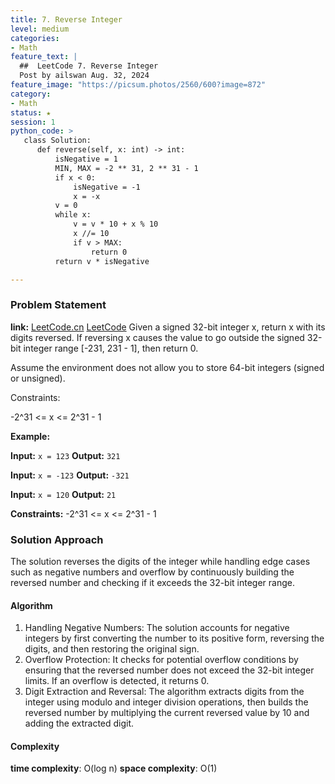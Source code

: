 ```yaml
---
title: 7. Reverse Integer
level: medium
categories:
- Math
feature_text: |
  ##  LeetCode 7. Reverse Integer
  Post by ailswan Aug. 32, 2024
feature_image: "https://picsum.photos/2560/600?image=872"
category:
- Math
status: ★
session: 1
python_code: >
   class Solution:
      def reverse(self, x: int) -> int:
          isNegative = 1
          MIN, MAX = -2 ** 31, 2 ** 31 - 1
          if x < 0:
              isNegative = -1
              x = -x
          v = 0
          while x:
              v = v * 10 + x % 10
              x //= 10
              if v > MAX:
                  return 0
          return v * isNegative

---
```


### Problem Statement
**link:**
[LeetCode.cn](https://leetcode.cn/problems/reverse-integer/)
[LeetCode](https://leetcode.com/problems/reverse-integer/)
Given a signed 32-bit integer x, return x with its digits reversed. If reversing x causes the value to go outside the signed 32-bit integer range [-231, 231 - 1], then return 0.

Assume the environment does not allow you to store 64-bit integers (signed or unsigned).

Constraints:

-2^31 <= x <= 2^31 - 1

**Example:**

**Input:** `x = 123`
**Output:** `321`

**Input:** `x = -123`
**Output:** `-321`

**Input:** `x = 120`
**Output:** `21`

**Constraints:**
 -2^31 <= x <= 2^31 - 1

### Solution Approach
The solution reverses the digits of the integer while handling edge cases such as negative numbers and overflow by continuously building the reversed number and checking if it exceeds the 32-bit integer range.

#### Algorithm
1. Handling Negative Numbers: The solution accounts for negative integers by first converting the number to its positive form, reversing the digits, and then restoring the original sign.
2. Overflow Protection: It checks for potential overflow conditions by ensuring that the reversed number does not exceed the 32-bit integer limits. If an overflow is detected, it returns 0.
3. Digit Extraction and Reversal: The algorithm extracts digits from the integer using modulo and integer division operations, then builds the reversed number by multiplying the current reversed value by 10 and adding the extracted digit.
#### Complexity
 **time complexity**: O(log n)
 **space complexity**: O(1)